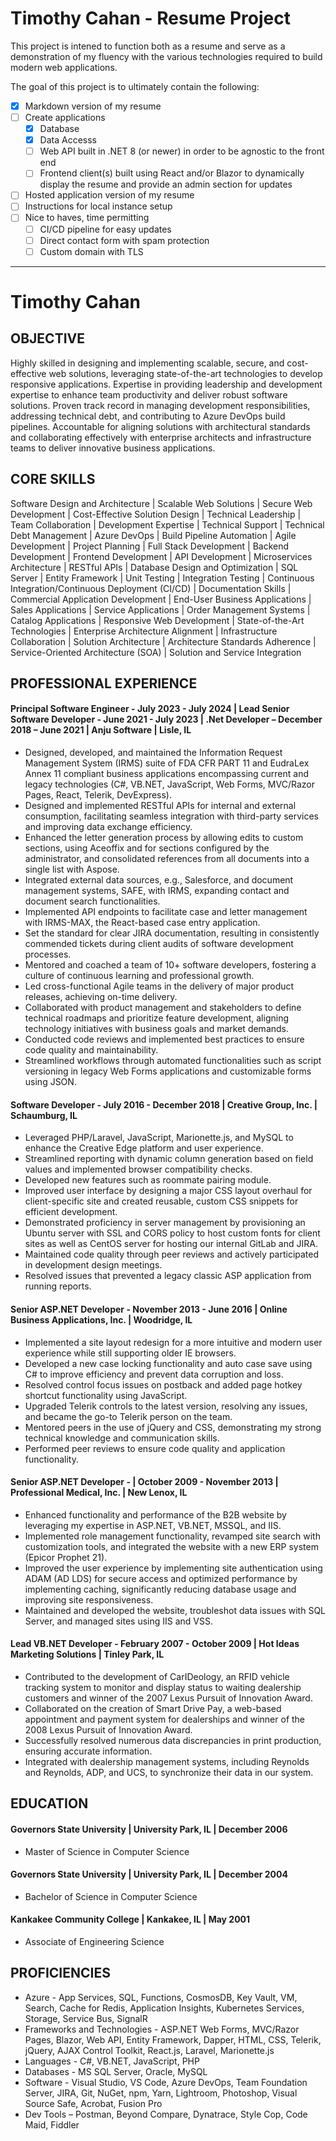 # Timothy Cahan - Resume Project

This project is intened to function both as a resume and serve as a demonstration of my fluency with the various technologies required to build modern web applications.

The goal of this project is to ultimately contain the following:

- [x] Markdown version of my resume
- [ ] Create applications
  - [x] Database
  - [x] Data Accesss
  - [ ] Web API built in .NET 8 (or newer) in order to be agnostic to the front end
  - [ ] Frontend client(s) built using React and/or Blazor to dynamically display the resume and provide an admin section for updates
- [ ] Hosted application version of my resume
- [ ] Instructions for local instance setup
- [ ] Nice to haves, time permitting
  - [ ] CI/CD pipeline for easy updates
  - [ ] Direct contact form with spam protection
  - [ ] Custom domain with TLS

---

# Timothy Cahan

## OBJECTIVE

Highly skilled in designing and implementing scalable, secure, and cost-effective web solutions, leveraging state-of-the-art technologies to develop responsive applications. Expertise in providing leadership and development expertise to enhance team productivity and deliver robust software solutions. Proven track record in managing development responsibilities, addressing technical debt, and contributing to Azure DevOps build pipelines. Accountable for aligning solutions with architectural standards and collaborating effectively with enterprise architects and infrastructure teams to deliver innovative business applications.

## CORE SKILLS

Software Design and Architecture | Scalable Web Solutions | Secure Web Development | Cost-Effective Solution Design | Technical Leadership | Team Collaboration | Development Expertise | Technical Support | Technical Debt Management | Azure DevOps | Build Pipeline Automation | Agile Development | Project Planning | Full Stack Development | Backend Development | Frontend Development | API Development | Microservices Architecture | RESTful APIs | Database Design and Optimization | SQL Server | Entity Framework | Unit Testing | Integration Testing | Continuous Integration/Continuous Deployment (CI/CD) | Documentation Skills | Commercial Application Development | End-User Business Applications | Sales Applications | Service Applications | Order Management Systems | Catalog Applications | Responsive Web Development | State-of-the-Art Technologies | Enterprise Architecture Alignment | Infrastructure Collaboration | Solution Architecture | Architecture Standards Adherence | Service-Oriented Architecture (SOA) | Solution and Service Integration

## PROFESSIONAL EXPERIENCE

#### Principal Software Engineer - July 2023 - July 2024 | Lead Senior Software Developer - June 2021 - July 2023 | .Net Developer – December 2018 – June 2021 | Anju Software | Lisle, IL

- Designed, developed, and maintained the Information Request Management System (IRMS) suite of FDA CFR PART 11 and EudraLex Annex 11 compliant business applications encompassing current and legacy technologies (C#, VB.NET, JavaScript, Web Forms, MVC/Razor Pages, React, Telerik, DevExpress).
- Designed and implemented RESTful APIs for internal and external consumption, facilitating seamless integration with third-party services and improving data exchange efficiency.
- Enhanced the letter generation process by allowing edits to custom sections, using Aceoffix and for sections configured by the administrator, and consolidated references from all documents into a single list with Aspose.
- Integrated external data sources, e.g., Salesforce, and document management systems, SAFE, with IRMS, expanding contact and document search functionalities.
- Implemented API endpoints to facilitate case and letter management with IRMS-MAX, the React-based case entry application.
- Set the standard for clear JIRA documentation, resulting in consistently commended tickets during client audits of software development processes.
- Mentored and coached a team of 10+ software developers, fostering a culture of continuous learning and professional growth.
- Led cross-functional Agile teams in the delivery of major product releases, achieving on-time delivery.
- Collaborated with product management and stakeholders to define technical roadmaps and prioritize feature development, aligning technology initiatives with business goals and market demands.
- Conducted code reviews and implemented best practices to ensure code quality and maintainability.
- Streamlined workflows through automated functionalities such as script versioning in legacy Web Forms applications and customizable forms using JSON.

#### Software Developer - July 2016 - December 2018 | Creative Group, Inc. | Schaumburg, IL

- Leveraged PHP/Laravel, JavaScript, Marionette.js, and MySQL to enhance the Creative Edge platform and user experience.
- Streamlined reporting with dynamic column generation based on field values and implemented browser compatibility checks.
- Developed new features such as roommate pairing module.
- Improved user interface by designing a major CSS layout overhaul for client-specific site and created reusable, custom CSS snippets for efficient development.
- Demonstrated proficiency in server management by provisioning an Ubuntu server with SSL and CORS policy to host custom fonts for client sites as well as CentOS server for hosting our internal GitLab and JIRA.
- Maintained code quality through peer reviews and actively participated in development design meetings.
- Resolved issues that prevented a legacy classic ASP application from running reports.

#### Senior ASP.NET Developer - November 2013 - June 2016 | Online Business Applications, Inc. | Woodridge, IL

- Implemented a site layout redesign for a more intuitive and modern user experience while still supporting older IE browsers.
- Developed a new case locking functionality and auto case save using C# to improve efficiency and prevent data corruption and loss.
- Resolved control focus issues on postback and added page hotkey shortcut functionality using JavaScript.
- Upgraded Telerik controls to the latest version, resolving any issues, and became the go-to Telerik person on the team.
- Mentored peers in the use of jQuery and CSS, demonstrating my strong technical knowledge and communication skills.
- Performed peer reviews to ensure code quality and application functionality.

#### Senior ASP.NET Developer - | October 2009 - November 2013 | Professional Medical, Inc. | New Lenox, IL

- Enhanced functionality and performance of the B2B website by leveraging my expertise in ASP.NET, VB.NET, MSSQL, and IIS.
- Implemented role management functionality, revamped site search with customization tools, and integrated the website with a new ERP system (Epicor Prophet 21).
- Improved the user experience by implementing site authentication using ADAM (AD LDS) for secure access and optimized performance by implementing caching, significantly reducing database usage and improving site responsiveness.
- Maintained and developed the website, troubleshot data issues with SQL Server, and managed sites using IIS and VSS.

#### Lead VB.NET Developer - February 2007 - October 2009 | Hot Ideas Marketing Solutions | Tinley Park, IL

- Contributed to the development of CarIDeology, an RFID vehicle tracking system to monitor and display status to waiting dealership customers and winner of the 2007 Lexus Pursuit of Innovation Award.
- Collaborated on the creation of Smart Drive Pay, a web-based appointment and payment system for dealerships and winner of the 2008 Lexus Pursuit of Innovation Award.
- Successfully resolved numerous data discrepancies in print production, ensuring accurate information.
- Integrated with dealership management systems, including Reynolds and Reynolds, ADP, and UCS, to synchronize their data in our system.

## EDUCATION

#### Governors State University | University Park, IL | December 2006

- Master of Science in Computer Science

#### Governors State University | University Park, IL | December 2004

- Bachelor of Science in Computer Science

#### Kankakee Community College | Kankakee, IL | May 2001

- Associate of Engineering Science

## PROFICIENCIES

- Azure - App Services, SQL, Functions, CosmosDB, Key Vault, VM, Search, Cache for Redis, Application Insights, Kubernetes Services, Storage, Service Bus, SignalR
- Frameworks and Technologies - ASP.NET Web Forms, MVC/Razor Pages, Blazor, Web API, Entity Framework, Dapper, HTML, CSS, Telerik, jQuery, AJAX Control Toolkit, React.js, Laravel, Marionette.js
- Languages - C#, VB.NET, JavaScript, PHP
- Databases - MS SQL Server, Oracle, MySQL
- Software - Visual Studio, VS Code, Azure DevOps, Team Foundation Server, JIRA, Git, NuGet, npm, Yarn, Lightroom, Photoshop, Visual Source Safe, Acrobat, Fusion Pro
- Dev Tools – Postman, Beyond Compare, Dynatrace, Style Cop, Code Maid, Fiddler
